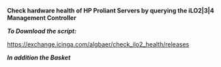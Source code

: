 **Check hardware health of HP Proliant Servers by querying the iLO2|3|4 Management Controller**

***To Download the script:***

https://exchange.icinga.com/algbaer/check_ilo2_health/releases

***In addition the Basket***


